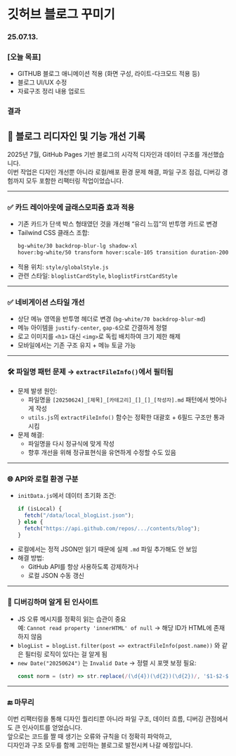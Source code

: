 # 깃허브 블로그 꾸미기

### 25.07.13.
### [오늘 목표]
- GITHUB 블로그 애니메이션 적용 (화면 구성, 라이트-다크모드 적용 등)
- 블로그 UI/UX 수정
- 자료구조 정리 내용 업로드



### 결과

## 🌟 블로그 리디자인 및 기능 개선 기록

2025년 7월, GitHub Pages 기반 블로그의 시각적 디자인과 데이터 구조를 개선했습니다.  
이번 작업은 디자인 개선뿐 아니라 로컬/배포 환경 문제 해결, 파일 구조 점검, 디버깅 경험까지 모두 포함한 리팩터링 작업이었습니다.

---

### ✅ 카드 레이아웃에 글래스모피즘 효과 적용

- 기존 카드가 단색 박스 형태였던 것을 개선해 “유리 느낌”의 반투명 카드로 변경
- Tailwind CSS 클래스 조합:
  ```html
  bg-white/30 backdrop-blur-lg shadow-xl
  hover:bg-white/50 transform hover:scale-105 transition duration-200
  ```
- 적용 위치: `style/globalStyle.js`
- 관련 스타일: `bloglistCardStyle`, `bloglistFirstCardStyle`

---

### ✅ 네비게이션 스타일 개선

- 상단 메뉴 영역을 반투명 헤더로 변경 (`bg-white/70 backdrop-blur-md`)
- 메뉴 아이템을 `justify-center`, `gap-6`으로 간결하게 정렬
- 로고 이미지를 `<h1>` 대신 `<img>`로 독립 배치하여 크기 제한 해제
- 모바일에서는 기존 구조 유지 + 메뉴 토글 가능

---

### 🛠 파일명 패턴 문제 → `extractFileInfo()`에서 필터됨

- 문제 발생 원인:
  - 파일명을 `[20250624]_[제목]_[카테고리]_[]_[]_[작성자].md` 패턴에서 벗어나게 작성
  - `utils.js`의 `extractFileInfo()` 함수는 정확한 대괄호 + 6필드 구조만 통과시킴
- 문제 해결:
  - 파일명을 다시 정규식에 맞게 작성
  - 향후 개선을 위해 정규표현식을 유연하게 수정할 수도 있음

---

### 🌐 API와 로컬 환경 구분

- `initData.js`에서 데이터 초기화 조건:
  ```js
  if (isLocal) {
    fetch("/data/local_blogList.json");
  } else {
    fetch("https://api.github.com/repos/.../contents/blog");
  }
  ```
- 로컬에서는 정적 JSON만 읽기 때문에 실제 `.md` 파일 추가해도 안 보임
- 해결 방법:
  - GitHub API를 항상 사용하도록 강제하거나
  - 로컬 JSON 수동 갱신

---

### 🐛 디버깅하며 알게 된 인사이트

- JS 오류 메시지를 정확히 읽는 습관이 중요  
  예: `Cannot read property 'innerHTML' of null` → 해당 ID가 HTML에 존재하지 않음
- `blogList = blogList.filter(post => extractFileInfo(post.name))` 와 같은 필터링 로직이 있다는 걸 알게 됨
- `new Date("20250624")` 는 `Invalid Date` → 정렬 시 포맷 보정 필요:
  ```js
  const norm = (str) => str.replace(/(\d{4})(\d{2})(\d{2})/, '$1-$2-$3');
  ```

---

### 🔚 마무리

이번 리팩터링을 통해 디자인 퀄리티뿐 아니라 파일 구조, 데이터 흐름, 디버깅 관점에서도 큰 인사이트를 얻었습니다.  
앞으로는 코드를 짤 때 생기는 오류와 규칙을 더 정확히 파악하고,  
디자인과 구조 모두를 함께 고민하는 블로그로 발전시켜 나갈 예정입니다.
